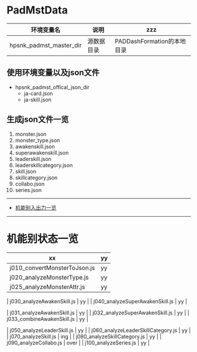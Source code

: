 # PadMstData

| 环境变量名                 | 说明        | zzz                         |
| ---                       | ---         | ---                        |
| hpsnk_padmst_master_dir   | 源数据目录   | PADDashFormation的本地目录  |


## 使用环境变量以及json文件

* hpsnk_padmst_offical_json_dir
    * ja-card.json
    * ja-skill.json

## 生成json文件一览

1. monster.json
2. monster_type.json
3. awakenskill.json
4. superawakenskill.json
5. leaderskill.json
6. leaderskillcategory.json
7. skill.json
8. skillcategory.json
9. collabo.json
10. series.json

----

* [机能别入出力一览](./docs/010_IF.md)

----

# 机能别状态一览

| xx                                  | yy   |
| ----------------------------------- | ---- |
| j010_convertMonsterToJson.js        | yy   |
| j020_analyzeMonsterType.js          | yy   |
| j025_analyzeMonsterAttr.js          | yy   |

| j030_analyzeAwakenSkill.js          | yy   |
| j040_analyzeSuperAwakenSkill.js     | yy   |

| j031_analyzeAwakenSkill.js          | yy   |
| j032_analyzeSuperAwakenSkill.js     | yy   |
| j033_combineAwakenSkill.js          | yy   |

| j050_analyzeLeaderSkill.js          | yy   |
| j060_analyzeLeaderSkillCategory.js  | yy   |
| j070_analyzeSkill.js                | ing  |
| j080_analyzeSkillCategory.js        | yy   |
| j090_analyzeCollabo.js              | over |
| j100_analyzeSeries.js               | yy  |

